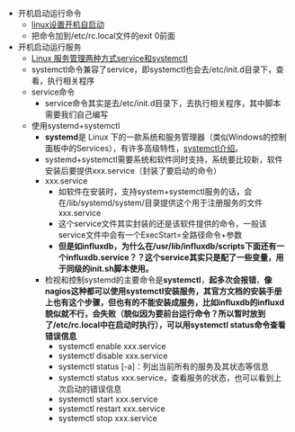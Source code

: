 * 开机启动运行命令
    * [linux设置开机自启动 ](https://www.cnblogs.com/ssooking/p/6094740.html)
    * 把命令加到/etc/rc.local文件的exit 0前面
* 开机启动运行服务
    * [Linux 服务管理两种方式service和systemctl ](https://www.cnblogs.com/shijingjing07/p/9301590.html)
    * systemctl命令兼容了service，即systemctl也会去/etc/init.d目录下，查看，执行相关程序
    * service命令
        * service命令其实是去/etc/init.d目录下，去执行相关程序，其中脚本需要我们自己编写
    * 使用systemd+systemctl
        * **systemd**是 Linux 下的一款系统和服务管理器（类似Windows的控制面板中的Services），有许多高级特性，[systemctl介绍](https://www.cnblogs.com/lxjshuju/p/7183689.html)。
        * systemd+systemctl需要系统和软件同时支持，系统要比较新，软件安装后要提供xxx.service（封装了要启动的命令）
        * xxx.service
            * 如软件在安装时，支持system+systemctl服务的话，会在/lib/systemd/system/目录提供这个用于注册服务的文件xxx.service
            * 这个service文件其实封装的还是该软件提供的命令，一般该service文件中会有一个ExecStart=全路径命令+参数
            * **但是如influxdb，为什么在/usr/lib/influxdb/scripts下面还有一个influxdb.service？？这个service其实只是配了一些变量，用于同级的init.sh脚本使用。**
        * 检视和控制systemd的主要命令是**systemctl**，**起多次会报错**，**像nagios这种都可以使用systemctl安装服务，其官方文档的安装手册上也有这个步骤，但也有的不能安装成服务，比如influxdb的influxd貌似就不行，会失败（貌似因为要前台运行命令？所以暂时放到了/etc/rc.local中在启动时执行），可以用systemctl status命令查看错误信息**
            * systemctl enable xxx.service
            * systemctl disable xxx.service
            * systemctl status [-a]：列出当前所有的服务及其状态等信息
            * systemctl status xxx.service，查看服务的状态，也可以看到上次启动的错误信息
            * systemctl start xxx.service
            * systemctl restart xxx.service
            * systemctl stop xxx.service